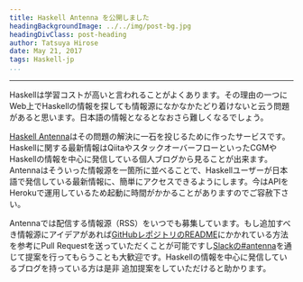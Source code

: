 ```yaml
---
title: Haskell Antenna を公開しました
headingBackgroundImage: ../../img/post-bg.jpg
headingDivClass: post-heading
author: Tatsuya Hirose
date: May 21, 2017
tags: Haskell-jp
...
```

---

Haskellは学習コストが高いと言われることがよくあります。その理由の一つにWeb上でHaskellの情報を探しても情報源になかなかたどり着けないと云う問題があると思います。日本語の情報となるとなおさら難しくなるでしょう。

[Haskell Antenna](https://haskell.jp/antenna/)はその問題の解決に一石を投じるために作ったサービスです。Haskellに関する最新情報はQiitaやスタックオーバーフローといったCGMやHaskellの情報を中心に発信している個人ブログから見ることが出来ます。Antennaはそういった情報源を一箇所に並べることで、Haskellユーザーが日本語で発信している最新情報に、簡単にアクセスできるようにします。今はAPIをHerokuで運用しているため起動に時間がかかることがありますのでご容赦下さい。

Antennaでは配信する情報源（RSS）をいつでも募集しています。もし追加すべき情報源にアイデアがあれば[GitHubレポジトリのREADME](https://github.com/haskell-jp/antenna#フィードの追加方法)にかかれている方法を参考にPull Requestを送っていただくことが可能ですし[Slackの#antenna](https://haskell-jp.slack.com/messages/C5BAM1SJW/)を通じて提案を行ってもらうことも大歓迎です。Haskellの情報を中心に発信しているブログを持っている方は是非 追加提案をしていただけると助かります。
